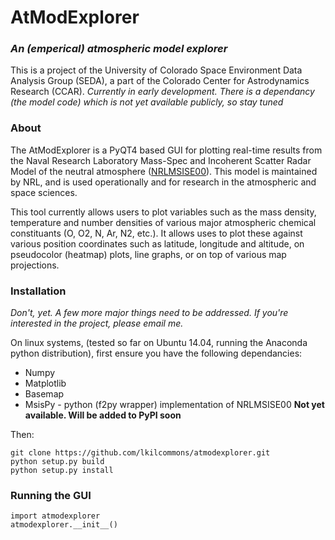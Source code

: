 # AtModExplorer
### _An (emperical) atmospheric model explorer_
This is a project of the University of Colorado Space Environment Data Analysis Group (SEDA), a part of the Colorado Center for Astrodynamics Research (CCAR).
_Currently in early development. There is a dependancy (the model code) which is not yet available publicly, so stay tuned_

### About 

The AtModExplorer is a PyQT4 based GUI for plotting real-time results from the Naval Research Laboratory Mass-Spec and Incoherent Scatter Radar Model of the neutral atmosphere ([NRLMSISE00](http://www.nrl.navy.mil/research/nrl-review/2003/atmospheric-science/picone/)). This model is maintained by NRL, and is used operationally and for research in the atmospheric and space sciences. 

This tool currently allows users to plot variables such as the mass density, temperature and number densities of various major atmospheric chemical constituants (O, O2, N, Ar, N2, etc.). It allows uses to plot these against various position coordinates such as latitude, longitude and altitude, on pseudocolor (heatmap) plots, line graphs, or on top of various map projections. 

### Installation
_Don't, yet. A few more major things need to be addressed. If you're interested in the project, please email me._

On linux systems, (tested so far on Ubuntu 14.04, running the Anaconda python distribution), first ensure you have the following dependancies:
* Numpy
* Matplotlib 
* Basemap
* MsisPy - python (f2py wrapper) implementation of NRLMSISE00 __Not yet available. Will be added to PyPI soon__

Then:
```{sh}
git clone https://github.com/lkilcommons/atmodexplorer.git
python setup.py build
python setup.py install
```

### Running the GUI
```{python}
import atmodexplorer
atmodexplorer.__init__()
```
